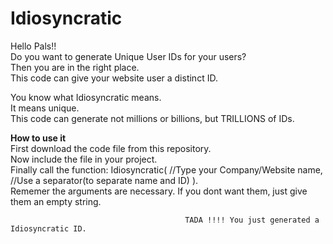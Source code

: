 # Idiosyncratic
Hello Pals!! <br>
Do you want to generate Unique User IDs for your users? <br>
Then you are in the right place. <br>
This code can give your website user a distinct ID. <br>

You know what Idiosyncratic means. <br>
It means unique. <br>
This code can generate not millions or billions, but <bold>TRILLIONS</bold> of IDs. <br>

**How to use it** <br>
First download the code file from this repository. <br>
Now include the file in your project. <br>
Finally call the function:
     Idiosyncratic( //Type your Company/Website name, //Use a separator(to separate name and ID) ).  <br>
Rememer the arguments are necessary. If you dont want them, just give them an empty string.
 
                                           TADA !!!! You just generated a Idiosyncratic ID.


